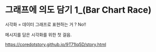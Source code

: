 그래프에 의도 담기 1_(Bar Chart Race)
=====

시각화 = 데이터 그래프로 표현하는 거 ? No!!

메시지를 담은 시각화를 위한 첫 걸음.

<a href='https://coredotstory.github.io/9T71Iq5D/story.html'>https://coredotstory.github.io/9T71Iq5D/story.html</a>